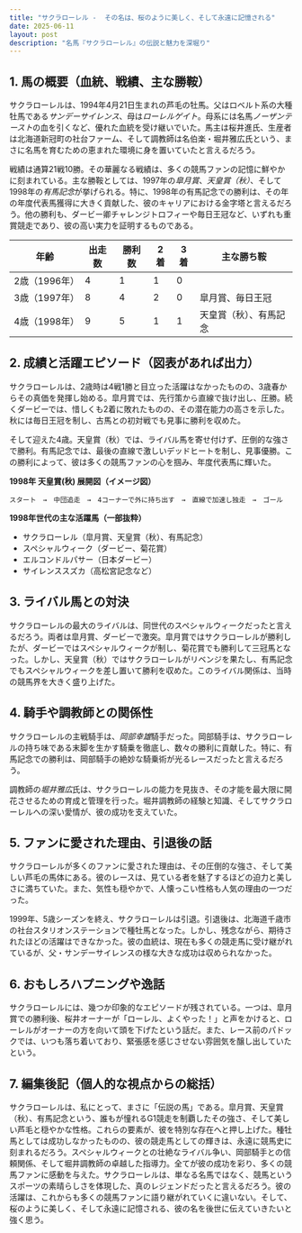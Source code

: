 ```yaml
---
title: "サクラローレル -  その名は、桜のように美しく、そして永遠に記憶される"
date: 2025-06-11
layout: post
description: "名馬『サクラローレル』の伝説と魅力を深堀り"
---
```


## 1. 馬の概要（血統、戦績、主な勝鞍）

サクラローレルは、1994年4月21日生まれの芦毛の牡馬。父はロベルト系の大種牡馬である*サンデーサイレンス*、母は*ローレルゲイト*。母系には名馬*ノーザンテースト*の血を引くなど、優れた血統を受け継いでいた。馬主は桜井進氏、生産者は北海道新冠町の社台ファーム、そして調教師は名伯楽・堀井雅広氏という、まさに名馬を育むための恵まれた環境に身を置いていたと言えるだろう。

戦績は通算21戦10勝。その華麗なる戦績は、多くの競馬ファンの記憶に鮮やかに刻まれている。主な勝鞍としては、1997年の*皐月賞*、*天皇賞（秋）*、そして1998年の*有馬記念*が挙げられる。特に、1998年の有馬記念での勝利は、その年の年度代表馬獲得に大きく貢献した、彼のキャリアにおける金字塔と言えるだろう。他の勝利も、ダービー卿チャレンジトロフィーや毎日王冠など、いずれも重賞競走であり、彼の高い実力を証明するものである。

| 年齢 | 出走数 | 勝利数 | 2着 | 3着 | 主な勝ち鞍 |
|---|---|---|---|---|---|
| 2歳（1996年） | 4 | 1 | 1 | 0 |  |
| 3歳（1997年） | 8 | 4 | 2 | 0 | 皐月賞、毎日王冠 |
| 4歳（1998年） | 9 | 5 | 1 | 1 | 天皇賞（秋）、有馬記念 |


## 2. 成績と活躍エピソード（図表があれば出力）

サクラローレルは、2歳時は4戦1勝と目立った活躍はなかったものの、3歳春からその真価を発揮し始める。皐月賞では、先行策から直線で抜け出し、圧勝。続くダービーでは、惜しくも2着に敗れたものの、その潜在能力の高さを示した。秋には毎日王冠を制し、古馬との初対戦でも見事に勝利を収めた。

そして迎えた4歳。天皇賞（秋）では、ライバル馬を寄せ付けず、圧倒的な強さで勝利。有馬記念では、最後の直線で激しいデッドヒートを制し、見事優勝。この勝利によって、彼は多くの競馬ファンの心を掴み、年度代表馬に輝いた。


**1998年 天皇賞(秋) 展開図（イメージ図）**

```
スタート　→　中団追走　→　4コーナーで外に持ち出す　→　直線で加速し独走　→　ゴール
```

**1998年世代の主な活躍馬（一部抜粋）**

* サクラローレル（皐月賞、天皇賞（秋）、有馬記念）
* スペシャルウィーク（ダービー、菊花賞）
* エルコンドルパサー（日本ダービー）
* サイレンススズカ（高松宮記念など）


## 3. ライバル馬との対決

サクラローレルの最大のライバルは、同世代のスペシャルウィークだったと言えるだろう。両者は皐月賞、ダービーで激突。皐月賞ではサクラローレルが勝利したが、ダービーではスペシャルウィークが制し、菊花賞でも勝利して三冠馬となった。しかし、天皇賞（秋）ではサクラローレルがリベンジを果たし、有馬記念でもスペシャルウィークを差し置いて勝利を収めた。このライバル関係は、当時の競馬界を大きく盛り上げた。


## 4. 騎手や調教師との関係性

サクラローレルの主戦騎手は、*岡部幸雄*騎手だった。岡部騎手は、サクラローレルの持ち味である末脚を生かす騎乗を徹底し、数々の勝利に貢献した。特に、有馬記念での勝利は、岡部騎手の絶妙な騎乗術が光るレースだったと言えるだろう。

調教師の*堀井雅広*氏は、サクラローレルの能力を見抜き、その才能を最大限に開花させるための育成と管理を行った。堀井調教師の経験と知識、そしてサクラローレルへの深い愛情が、彼の成功を支えていた。


## 5. ファンに愛された理由、引退後の話

サクラローレルが多くのファンに愛された理由は、その圧倒的な強さ、そして美しい芦毛の馬体にある。彼のレースは、見ている者を魅了するほどの迫力と美しさに満ちていた。また、気性も穏やかで、人懐っこい性格も人気の理由の一つだった。

1999年、5歳シーズンを終え、サクラローレルは引退。引退後は、北海道千歳市の社台スタリオンステーションで種牡馬となった。しかし、残念ながら、期待されたほどの活躍はできなかった。彼の血統は、現在も多くの競走馬に受け継がれているが、父・サンデーサイレンスの様な大きな成功は収められなかった。


## 6. おもしろハプニングや逸話

サクラローレルには、幾つか印象的なエピソードが残されている。一つは、皐月賞での勝利後、桜井オーナーが「ローレル、よくやった！」と声をかけると、ローレルがオーナーの方を向いて頭を下げたという話だ。また、レース前のパドックでは、いつも落ち着いており、緊張感を感じさせない雰囲気を醸し出していたという。


## 7. 編集後記（個人的な視点からの総括）

サクラローレルは、私にとって、まさに「伝説の馬」である。皐月賞、天皇賞（秋）、有馬記念という、誰もが憧れるG1競走を制覇したその強さ、そして美しい芦毛と穏やかな性格。これらの要素が、彼を特別な存在へと押し上げた。種牡馬としては成功しなかったものの、彼の競走馬としての輝きは、永遠に競馬史に刻まれるだろう。スペシャルウィークとの壮絶なライバル争い、岡部騎手との信頼関係、そして堀井調教師の卓越した指導力。全てが彼の成功を彩り、多くの競馬ファンに感動を与えた。サクラローレルは、単なる名馬ではなく、競馬というスポーツの素晴らしさを体現した、真のレジェンドだったと言えるだろう。彼の活躍は、これからも多くの競馬ファンに語り継がれていくに違いない。そして、桜のように美しく、そして永遠に記憶される、彼の名を後世に伝えていきたいと強く思う。
